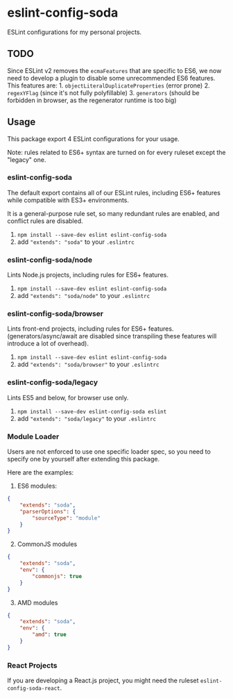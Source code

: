 # eslint-config-soda
ESLint configurations for my personal projects.

## TODO

Since ESLint v2 removes the `ecmaFeatures` that are specific to ES6,
we now need to develop a plugin to disable some unrecommended ES6 features.
This features are:
    1. `objectLiteralDuplicateProperties` (error prone)
    2. `regexYFlag` (since it's not fully polyfillable)
    3. `generators` (should be forbidden in browser, as the regenerator runtime is too big)

## Usage

This package export 4 ESLint configurations for your usage.

Note: rules related to ES6+ syntax are turned on for every ruleset except the
"legacy" one.

### eslint-config-soda

The default export contains all of our ESLint rules, including ES6+ features while compatible with ES3+ environments.

It is a general-purpose rule set, so many redundant rules are enabled, and conflict rules are disabled.

1. `npm install --save-dev eslint eslint-config-soda`
2. add `"extends": "soda"` to your `.eslintrc`

### eslint-config-soda/node

Lints Node.js projects, including rules for ES6+ features.

1. `npm install --save-dev eslint eslint-config-soda`
2. add `"extends": "soda/node"` to your `.eslintrc`

### eslint-config-soda/browser

Lints front-end projects, including rules for ES6+ features.
(generators/async/await are disabled since transpiling these features will introduce a lot of overhead).

1. `npm install --save-dev eslint eslint-config-soda`
2. add `"extends": "soda/browser"` to your `.eslintrc`

### eslint-config-soda/legacy

Lints ES5 and below, for browser use only.

1. `npm install --save-dev eslint-config-soda eslint`
2. add `"extends": "soda/legacy"` to your `.eslintrc`

### Module Loader

Users are not enforced to use one specific loader spec, so you need to specify
one by yourself after extending this package.

Here are the examples:

1. ES6 modules:
```JSON
{
    "extends": "soda",
    "parserOptions": {
        "sourceType": "module"
    }
}
```

2. CommonJS modules
```JSON
{
    "extends": "soda",
    "env": {
        "commonjs": true
    }
}
```

3. AMD modules
```JSON
{
    "extends": "soda",
    "env": {
        "amd": true
    }
}
```

### React Projects

If you are developing a React.js project, you might need the ruleset `eslint-config-soda-react`.
